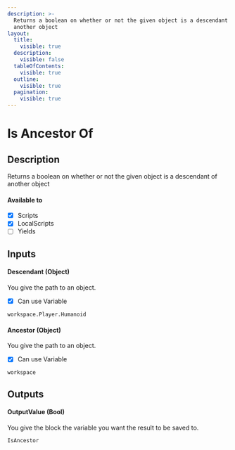 ```yaml
---
description: >-
  Returns a boolean on whether or not the given object is a descendant of
  another object
layout:
  title:
    visible: true
  description:
    visible: false
  tableOfContents:
    visible: true
  outline:
    visible: true
  pagination:
    visible: true
---
```


# Is Ancestor Of

## Description

Returns a boolean on whether or not the given object is a descendant of another object

#### Available to

* [x] Scripts
* [x] LocalScripts
* [ ] Yields

## Inputs

#### Descendant (Object)

You give the path to an object.

* [x] Can use Variable

```
workspace.Player.Humanoid
```

#### Ancestor (Object)

You give the path to an object.

* [x] Can use Variable

```
workspace
```

## Outputs

#### OutputValue (Bool)

You give the block the variable you want the result to be saved to.

```
IsAncestor
```
